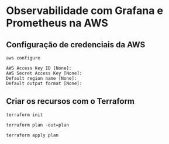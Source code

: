 # Observabilidade com Grafana e Prometheus na AWS

## Configuração de credenciais da AWS

```
aws configure
```

```
AWS Access Key ID [None]: 
AWS Secret Access Key [None]: 
Default region name [None]: 
Default output format [None]:
```

## Criar os recursos com o Terraform

```
terraform init
```

```
terraform plan -out=plan
```

```
terraform apply plan
```